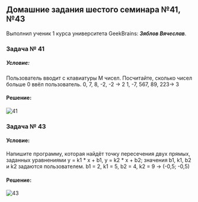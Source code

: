 ## Домашние задания шестого семинара №41, №43
Выполнил ученик 1 курса университета GeekBrains: __*Зяблов Вячеслав*__.
### Задача № 41
##### Условие:
Пользователь вводит с клавиатуры M чисел. Посчитайте, сколько чисел больше 0 ввёл пользователь.
0, 7, 8, -2, -2 -> 2
1, -7, 567, 89, 223-> 3
#### Решение:
![41](https://github.com/VyacheslavChik22/HomeworkGB_C_006/assets/99678206/a4ecca57-71cf-4378-8304-54b1576745b1)
### Задача № 43
#### Условие:
Напишите программу, которая найдёт точку пересечения двух прямых, 
заданных уравнениями y = k1 * x + b1, y = k2 * x + b2; значения b1, k1, b2 и k2 задаются пользователем.
b1 = 2, k1 = 5, b2 = 4, k2 = 9 -> (-0,5; -0,5)
#### Решение:
![43](https://github.com/VyacheslavChik22/HomeworkGB_C_006/assets/99678206/5cc706f5-94ca-43cf-92e2-3ad9c7a2a453)

